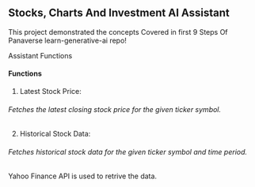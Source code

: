 ## Stocks, Charts And Investment AI Assistant

This project demonstrated the concepts Covered in first 9 Steps Of Panaverse learn-generative-ai repo!

Assistant Functions

#### Functions
1. Latest Stock Price: 

###### Fetches the latest closing stock price for the given ticker symbol.

2. Historical Stock Data: 

###### Fetches historical stock data for the given ticker symbol and time period.

Yahoo Finance API is used to retrive the data.
